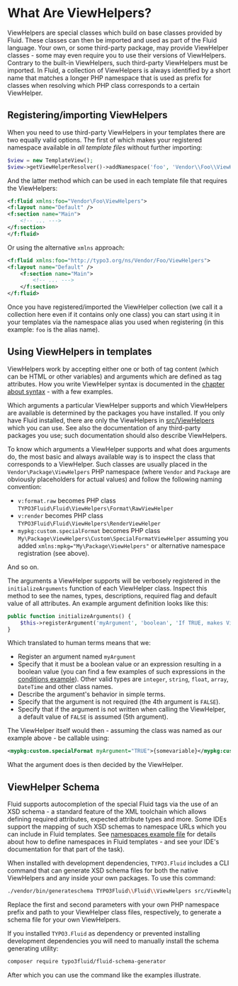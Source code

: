 What Are ViewHelpers?
=====================

ViewHelpers are special classes which build on base classes provided by Fluid. These classes can then be imported and used as
part of the Fluid language. Your own, or some third-party package, may provide ViewHelper classes - some may even require you to
use their versions of ViewHelpers. Contrary to the built-in ViewHelpers, such third-party ViewHelpers must be imported. In Fluid,
a collection of ViewHelpers is always identified by a short name that matches a longer PHP namespace that is used as prefix for
classes when resolving which PHP class corresponds to a certain ViewHelper.

Registering/importing ViewHelpers
---------------------------------

When you need to use third-party ViewHelpers in your templates there are two equally valid options. The first of which makes your
registered namespace available in _all template files_ without further importing:

```php
$view = new TemplateView();
$view->getViewHelperResolver()->addNamespace('foo', 'Vendor\\Foo\\ViewHelpers');
```

And the latter method which can be used in each template file that requires the ViewHelpers:

```xml
<f:fluid xmlns:foo="Vendor\Foo\ViewHelpers">
<f:layout name="Default" />
<f:section name="Main">
    <!-- ... --->
</f:section>
</f:fluid>
```

Or using the alternative `xmlns` approach:

```xml
<f:fluid xmlns:foo="http://typo3.org/ns/Vendor/Foo/ViewHelpers">
<f:layout name="Default" />
    <f:section name="Main">
        <!-- ... --->
    </f:section>
</f:fluid>
```

Once you have registered/imported the ViewHelper collection (we call it a collection here even if it contains only one class) you
can start using it in your templates via the namespace alias you used when registering (in this example: `foo` is the alias name).

Using ViewHelpers in templates
------------------------------

ViewHelpers work by accepting either one or both of tag content (which can be HTML or other variables) and arguments which are
defined as tag attributes. How you write ViewHelper syntax is documented in the [chapter about syntax](FLUID_SYNTAX.md) - with a
few examples.

Which arguments a particular ViewHelper supports and which ViewHelpers are available is determined by the packages you have
installed. If you only have Fluid installed, there are only the ViewHelpers in [src/ViewHelpers](../src/ViewHelpers/) which you
can use. See also the documentation of any third-party packages you use; such documentation should also describe ViewHelpers.

To know which arguments a ViewHelper supports and what does arguments do, the most basic and always available way is to inspect
the class that corresponds to a ViewHelper. Such classes are usually placed in the `Vendor\Package\ViewHelpers` PHP namespace
(where `Vendor` and `Package` are obviously placeholders for actual values) and follow the following naming convention:

* `v:format.raw` becomes PHP class `TYPO3Fluid\Fluid\ViewHelpers\Format\RawViewHelper`
* `v:render` becomes PHP class `TYPO3Fluid\Fluid\ViewHelpers\RenderViewHelper`
* `mypkg:custom.specialFormat` becomes PHP class `My\Package\ViewHelpers\Custom\SpecialFormatViewHelper` assuming you added
  `xmlns:mpkg="My\Package\ViewHelpers"` or alternative namespace registration (see above).

And so on.

The arguments a ViewHelper supports will be verbosely registered in the `initializeArguments` function of each ViewHelper class.
Inspect this method to see the names, types, descriptions, required flag and default value of all attributes. An example argument
definition looks like this:

```php
public function initializeArguments() {
    $this->registerArgument('myArgument', 'boolean', 'If TRUE, makes ViewHelper do foobar', FALSE, FALSE);
}
```

Which translated to human terms means that we:

* Register an argument named `myArgument`
* Specify that it must be a boolean value or an expression resulting in a boolean value (you can find a few examples of such
  expressions in the [conditions example](../examples/Singles/Conditions.html)). Other valid types are `integer`, `string`,
  `float`, `array`, `DateTime` and other class names.
* Describe the argument's behavior in simple terms.
* Specify that the argument is not required (the 4th argument is `FALSE`).
* Specify that if the argument is not written when calling the ViewHelper, a default value of `FALSE` is assumed (5th argument).

The ViewHelper itself would then - assuming the class was named as our example above - be callable using:

```xml
<mypkg:custom.specialFormat myArgument="TRUE">{somevariable}</mypkg:custom.specialFormat>
```

What the argument does is then decided by the ViewHelper.

ViewHelper Schema
-----------------

Fluid supports autocompletion of the special Fluid tags via the use of an XSD schema - a standard feature of the XML toolchain
which allows defining required attributes, expected attribute types and more. Some IDEs support the mapping of such XSD schemas
to namespace URLs which you can include in Fluid templates. See [namespaces example file](../examples/Singles/Namespaces.html) for
details about how to define namespaces in Fluid templates - and see your IDE's documentation for that part of the task).

When installed with development dependencies, `TYPO3.Fluid` includes a CLI command that can generate XSD schema files for both the
native ViewHelpers and any inside your own packages. To use this command:

```bash
./vendor/bin/generateschema TYPO3Fluid\\Fluid\\ViewHelpers src/ViewHelpers > schema.xsd
```

Replace the first and second parameters with your own PHP namespace prefix and path to your ViewHelper class files, respectively,
to generate a schema file for your own ViewHelpers.

If you installed `TYPO3.Fluid` as dependency or prevented installing development dependencies you will need to manually install
the schema generating utility:

```bash
composer require typo3fluid/fluid-schema-generator
```

After which you can use the command like the examples illustrate.

